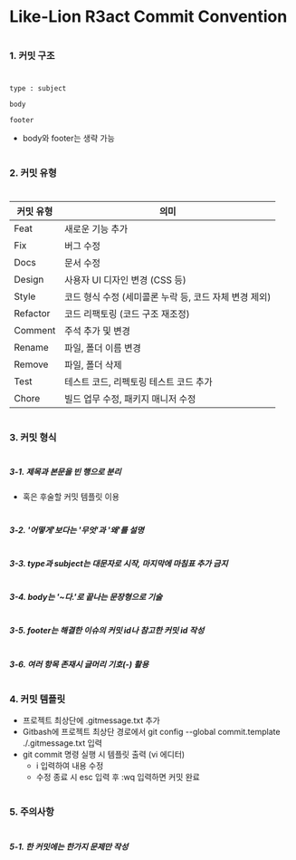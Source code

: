 # Like-Lion R3act Commit Convention
#
#
### 1. 커밋 구조
#
```
type : subject

body

footer
```
- body와 footer는 생략 가능
#
#
### 2. 커밋 유형
#
| 커밋 유형 | 의미 |
| ------ | ------ |
| Feat | 새로운 기능 추가 |
| Fix | 버그 수정 |
| Docs | 문서 수정 |
| Design | 사용자 UI 디자인 변경 (CSS 등) |
| Style | 코드 형식 수정 (세미콜론 누락 등, 코드 자체 변경 제외) |
| Refactor | 코드 리팩토링 (코드 구조 재조정) |
| Comment | 주석 추가 및 변경 |
| Rename | 파일, 폴더 이름 변경 |
| Remove | 파일, 폴더 삭제 |
| Test | 테스트 코드, 리펙토링 테스트 코드 추가 |
| Chore | 빌드 업무 수정, 패키지 매니저 수정 |
#
#
### 3. 커밋 형식
#
##### 3-1. 제목과 본문을 빈 행으로 분리
 - 혹은 후술할 커밋 템플릿 이용
#
##### 3-2. '어떻게'보다는 '무엇'과 '왜'를 설명
#
##### 3-3. type과 subject는 대문자로 시작, 마지막에 마침표 추가 금지
#
##### 3-4. body는 '~다.'로 끝나는 문장형으로 기술
#
##### 3-5. footer는 해결한 이슈의 커밋 id나 참고한 커밋 id 작성
#
##### 3-6. 여러 항목 존재시 글머리 기호(-) 활용
#
#
### 4. 커밋 템플릿
- 프로젝트 최상단에 .gitmessage.txt 추가
- Gitbash에 프로젝트 최상단 경로에서 git config --global commit.template ./.gitmessage.txt 입력
- git commit 명령 실행 시 템플릿 출력 (vi 에디터)
   - i 입력하여 내용 수정
   - 수정 종료 시 esc 입력 후 :wq 입력하면 커밋 완료
#
#
### 5. 주의사항
#
##### 5-1. 한 커밋에는 한가지 문제만 작성
